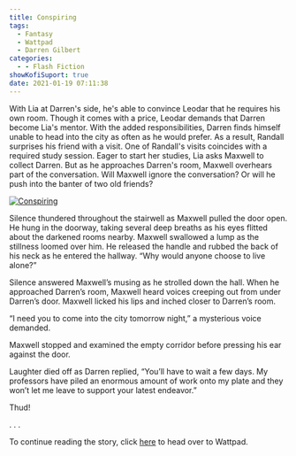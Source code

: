 ```yaml
---
title: Conspiring
tags:
  - Fantasy
  - Wattpad
  - Darren Gilbert
categories:
  - - Flash Fiction
showKofiSuport: true
date: 2021-01-19 07:11:38
---
```


With Lia at Darren's side, he's able to convince Leodar that he requires his own room. Though it comes with a price, Leodar demands that Darren become Lia's mentor. With the added responsibilities, Darren finds himself unable to head into the city as often as he would prefer. As a result, Randall surprises his friend with a visit. One of Randall's visits coincides with a required study session. Eager to start her studies, Lia asks Maxwell to collect Darren. But as he approaches Darren's room, Maxwell overhears part of the conversation.<!-- more --> Will Maxwell ignore the conversation? Or will he push into the banter of two old friends?

<div class="center">

[![Conspiring](/images/covers/darrengilbert.png "Conspiring")](https://www.wattpad.com/1013131102-darren-gilbert-journeys-conspiring)

</div>

Silence thundered throughout the stairwell as Maxwell pulled the door open. He hung in the doorway, taking several deep breaths as his eyes flitted about the darkened rooms nearby. Maxwell swallowed a lump as the stillness loomed over him. He released the handle and rubbed the back of his neck as he entered the hallway. “Why would anyone choose to live alone?”

Silence answered Maxwell’s musing as he strolled down the hall. When he approached Darren’s room, Maxwell heard voices creeping out from under Darren’s door. Maxwell licked his lips and inched closer to Darren’s room.

“I need you to come into the city tomorrow night,” a mysterious voice demanded.

Maxwell stopped and examined the empty corridor before pressing his ear against the door.

Laughter died off as Darren replied, “You’ll have to wait a few days. My professors have piled an enormous amount of work onto my plate and they won’t let me leave to support your latest endeavor.”

Thud!

<div class="center story-ellipses">
.
.
.
</div>

<div>

To continue reading the story, click [here](https://www.wattpad.com/1013131102-darren-gilbert-journeys-conspiring) to head over to Wattpad.

</div>